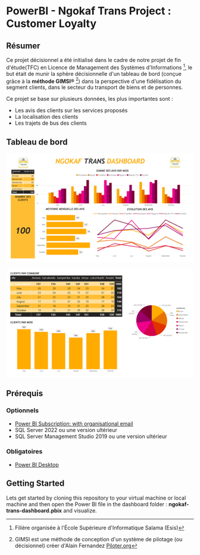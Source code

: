 # PowerBI - Ngokaf Trans Project : Customer Loyalty

## Résumer

Ce projet décisionnel a été initialisé dans le cadre de notre projet de fin d'étude(TFC) en Licence de Management des Systèmes d'Informations [^1], le but était de munir la sphère décisionnelle d'un tableau de bord (conçue grâce à la **méthode GIMSI®** [^2]) dans la perspective d'une fidélisation du segment clients, dans le secteur du transport de biens et de personnes.

Ce projet se base sur plusieurs données, les plus importantes sont :

- Les avis des clients sur les services proposés
- La localisation des clients
- Les trajets de bus des clients

## Tableau de bord

![Première page : notes des avis des prestations selon le temps et la géolocalisation](/preview/dashboard-page-01.jpg)

![Deuxième page : fréquences des clients selon leurs géolocalisations](/preview/dashboard-page-02.jpg)

## Prérequis

### Optionnels

* [Power BI Subscription: with organisational email](https://powerbi.microsoft.com/en-us/get-started/)
* SQL Server 2022 ou une version ultérieur
* SQL Server Management Studio 2019 ou une version ultérieur

### Obligatoires

* [Power BI Desktop](https://powerbi.microsoft.com/en-us/desktop/)

## Getting Started

Lets get started by cloning this repository to your virtual machine or local machine and then open the Power BI file in the dashboard folder : **ngokaf-trans-dashboard.pbix** and visualize.


[^1]: Filière organisée à l'École Supérieure d'Informatique Salama (Esis)
[^2]: GIMSI est une méthode de conception d'un système de pilotage (ou décisionnel) créer d'Alain Fernandez [Piloter.org](http://www.piloter.org)